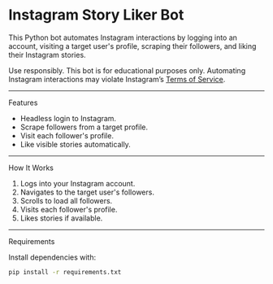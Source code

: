 # Instagram Story Liker Bot

This Python bot automates Instagram interactions by logging into an account, visiting a target user's profile, scraping their followers, and liking their Instagram stories.

Use responsibly. This bot is for educational purposes only. Automating Instagram interactions may violate Instagram’s [Terms of Service](https://help.instagram.com/581066165581870).

---

Features

- Headless login to Instagram.
- Scrape followers from a target profile.
- Visit each follower's profile.
- Like visible stories automatically.

---

How It Works

1. Logs into your Instagram account.
2. Navigates to the target user's followers.
3. Scrolls to load all followers.
4. Visits each follower's profile.
5. Likes stories if available.

---

Requirements

Install dependencies with:

```bash
pip install -r requirements.txt
